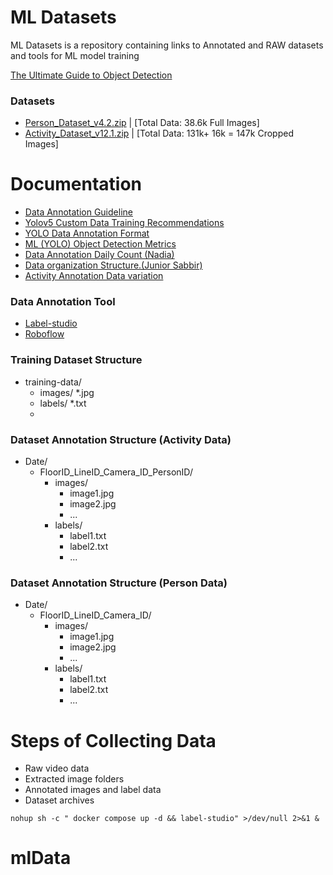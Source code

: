 # ML Datasets
ML Datasets is a repository containing links to Annotated and RAW datasets and tools for ML model training

[The Ultimate Guide to Object Detection](https://www.v7labs.com/blog/object-detection-guide)

### Datasets
- [Person_Dataset_v4.2.zip](https://drive.google.com/file/d/1SyJZcsII928SnZU4oOcWu95SFCsJtk3C/view?usp=drive_link) | [Total Data: 38.6k Full Images]
- [Activity_Dataset_v12.1.zip](https://drive.google.com/drive/folders/1d0WEYZ2YP3wKAsqh-LoRWwwofdw6ys_y?usp=drive_link) | [Total Data: 131k+ 16k = 147k Cropped Images]

# Documentation 

- [Data Annotation Guideline](https://docs.google.com/document/d/1YShg8UJSNGmzG6vygHFxAICRtil1o8GWOwUQEO_JBVc/edit)
- [Yolov5 Custom Data Training Recommendations](https://docs.google.com/document/d/1NCYRT1lvbFQ0NRyVTYcUvhZOAj-oljgfHUZbro8xDAo/edit)
- [YOLO Data Annotation Format](https://docs.google.com/document/d/13oo3pTWHUhBW-A-s7msjHWyK5S08urEEut9z8Izx4CI/edit#heading=h.jt74ufvp489v)
- [ML (YOLO) Object Detection Metrics](https://docs.google.com/document/d/1Eqyin0os9SHHEQUq__F8t81DVQiRhG3qWqe9HUSyN0I/edit?usp=sharing)
- [Data Annotation Daily Count (Nadia)](https://docs.google.com/spreadsheets/d/17AflyuI49OzVG3oQHfrGUl9vBc7VkUAAM4kqwd1Jt9k)
- [Data organization Structure.(Junior Sabbir)](https://docs.google.com/document/d/1AOfXHZ1UI7O0jad0AkbzK5C0CtT7EJ4kfffznIVvZlY/edit#heading=h.97qbiihxq8my)
- [Activity Annotation Data variation](https://docs.google.com/document/d/1BE9kGAYIoH00yMS56qMMaaOb_Q_-Dto9xBN4_Dzix2I/edit)

### Data Annotation Tool
- [Label-studio](https://github.com/HumanSignal/label-studio/)
- [Roboflow](https://github.com/roboflow/supervision)

### Training Dataset Structure
- training-data/
  - images/ *.jpg
  - labels/ *.txt
  - 
### Dataset Annotation Structure (Activity Data)
- Date/
  - FloorID_LineID_Camera_ID_PersonID/
    - images/
      - image1.jpg
      - image2.jpg
      - ...
    - labels/
      - label1.txt
      - label2.txt
      - ...
### Dataset Annotation Structure (Person Data)
- Date/
  - FloorID_LineID_Camera_ID/
    - images/
      - image1.jpg
      - image2.jpg
      - ...
    - labels/
      - label1.txt
      - label2.txt
      - ...

# Steps of Collecting Data 
- Raw video data
- Extracted image folders
- Annotated images and label data
- Dataset archives

```nohup sh -c " docker compose up -d && label-studio" >/dev/null 2>&1 &```
# mlData
